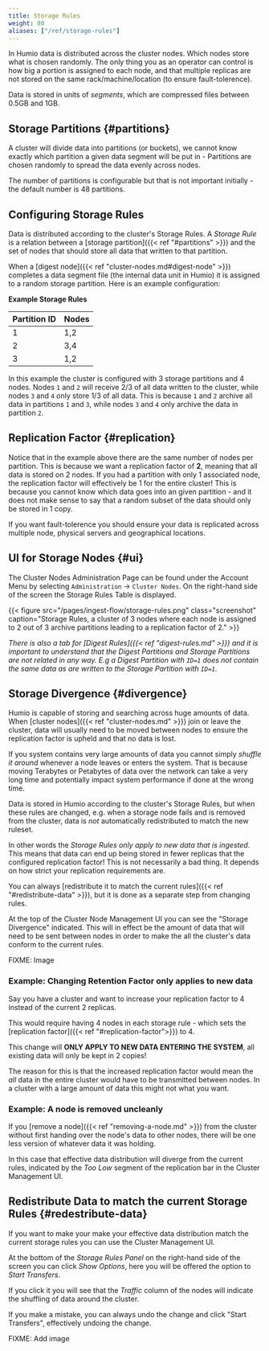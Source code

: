 ```yaml
---
title: Storage Rules
weight: 80
aliases: ["/ref/storage-rules"]
---
```


In Humio data is distributed across the cluster nodes. Which nodes store what
is chosen randomly. The only thing you as an operator can control is how big a
portion is assigned to each node, and that multiple replicas are not stored on the
same rack/machine/location (to ensure fault-tolerence).

Data is stored in units of _segments_, which are compressed files between 0.5GB and 1GB.

## Storage Partitions {#partitions}

A cluster will divide data into partitions (or buckets), we cannot know exactly
which partition a given data segment will be put in -
Partitions are chosen randomly to spread the data evenly across nodes.

The number of partitions is configurable but that is not important initially -
the default number is 48 partitions.


## Configuring Storage Rules

Data is distributed according to the cluster's Storage Rules.
A _Storage Rule_ is a relation between a [storage partition]({{< ref "#partitions" >}}) and
the set of nodes that should store all data that written to that partition.

When a [digest node]({{< ref "cluster-nodes.md#digest-node" >}}) completes a data
segment file (the internal data unit in Humio) it is assigned to a random storage
partition. Here is an example configuration:

__Example Storage Rules__

| Partition ID | Nodes        |
|--------------|--------------|
| 1            | 1,2          |
| 2            | 3,4          |
| 3            | 1,2          |

In this example the cluster is configured with 3 storage partitions and 4 nodes.
Nodes `1` and `2` will receive 2/3 of all data written to the cluster, while nodes `3` and `4` only store 1/3 of all data.
This is because `1` and `2` archive all data in partitions `1` and `3`, while nodes `3` and `4` only archive the data in partition `2`.


## Replication Factor {#replication}

Notice that in the example above there are the same number of nodes per partition.
This is because we want a replication factor of __2__, meaning that all data is
stored on 2 nodes. If you had a partition with only 1 associated node, the
replication factor will effectively be 1 for the entire cluster! This is because
you cannot know which data goes into an given partition - and it does not make
sense to say that a random subset of the data should only be stored in 1 copy.

If you want fault-tolerence you should ensure your data is replicated across
multiple node, physical servers and geographical locations.


## UI for Storage Nodes {#ui}

The Cluster Nodes Administration Page can be found under the Account Menu by selecting
`Administration` -> `Cluster Nodes`. On the right-hand side of the screen the
Storage Rules Table is displayed.

{{< figure src="/pages/ingest-flow/storage-rules.png" class="screenshot" caption="Storage Rules, a cluster of 3 nodes where each node is assigned to 2 out of 3 archive partitions leading to a replication factor of 2." >}}

_There is also a tab for [Digest Rules]({{< ref "digest-rules.md" >}}) and it is important to understand that the
Digest Partitions and Storage Partitions are not related in any way. E.g a Digest Partition with `ID=1` does not contain the same data
as are written to the Storage Partition with `ID=1`._


## Storage Divergence {#divergence}

Humio is capable of storing and searching across huge amounts of data.
When [cluster nodes]({{< ref "cluster-nodes.md" >}}) join or leave the cluster, data
will usually need to be moved between nodes to ensure the replication factor is
upheld and that no data is lost.

If you system contains very large amounts of data you cannot simply
_shuffle it around_ whenever a node leaves or enters the system. That is because moving
Terabytes or Petabytes of data over the network can take a very long time and
potentially impact system performance if done at the wrong time.

Data is stored in Humio according to the cluster's Storage Rules, but when these
rules are changed, e.g. when a storage node fails and is removed from the cluster,
data is _not_ automatically redistributed to match the new ruleset.

In other words the _Storage Rules only apply to new data that is ingested_. This means
that data can end up being stored in fewer replicas that the configured replication factor!
This is not necessarily a bad thing. It depends on how strict your replication
requirements are.

You can always [redistribute it to match the current rules]({{< ref "#redistribute-data" >}}),
but it is done as a separate step from changing rules.

At the top of the Cluster Node Management UI you can see the "Storage Divergence"
indicated. This will in effect be the amount of data that will need to be sent
between nodes in order to make the all the cluster's data conform to the current
rules.

FIXME: Image

### Example: Changing Retention Factor only applies to new data

Say you have a cluster and want to increase your replication factor to 4 instead
of the current 2 replicas.

This would require having 4 nodes in each storage rule - which sets
the [replication factor]({{< ref "#replication-factor">}}) to 4.

This change will __ONLY APPLY TO NEW DATA ENTERING THE SYSTEM__, all existing data
will only be kept in 2 copies!

The reason for this is that the increased replication factor would mean the _all_
data in the entire cluster would have to be transmitted between nodes. In a cluster
with a large amount of data this might not what you want.

### Example: A node is removed uncleanly

If you [remove a node]({{< ref "removing-a-node.md" >}}) from the cluster without
first handing over the node's data to other nodes, there will be one less version
of whatever data it was holding.

In this case that effective data distribution will diverge from the current
rules, indicated by the _Too Low_ segment of the replication bar in the Cluster
Management UI.


## Redistribute Data to match the current Storage Rules {#redestribute-data}

If you want to make your make your effective data distribution match the
current storage rules you can use the Cluster Management UI.

At the bottom of the _Storage Rules Panel_ on the right-hand side of the screen
you can click _Show Options_, here you will be offered the option to _Start Transfers_.

If you click it you will see that the _Traffic_ column of the nodes will indicate
the shuffling of data around the cluster.

If you make a mistake, you can always undo the change and click "Start Transfers",
effectively undoing the change.

FIXME: Add image
